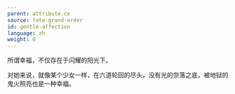 ```yaml
---
parent: attribute.ce
source: fate-grand-order
id: gentle-affection
language: zh
weight: 0
---
```


所谓幸福，不仅存在于闪耀的阳光下。

对她来说，就像某个少女一样，在六道轮回的尽头，没有光的奈落之底，被地狱的鬼火照亮也是一种幸福。
